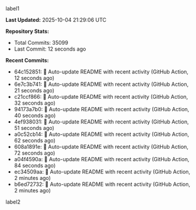 
label1 
<!-- ACTIVITY_START -->
**Last Updated:** 2025-10-04 21:29:06 UTC

**Repository Stats:**
- Total Commits: 35099
- Last Commit: 12 seconds ago

**Recent Commits:**
- 64c152851: 🤖 Auto-update README with recent activity (GitHub Action, 12 seconds ago)
- 6e7c3b741: 🤖 Auto-update README with recent activity (GitHub Action, 21 seconds ago)
- c21ccf866: 🤖 Auto-update README with recent activity (GitHub Action, 32 seconds ago)
- 94173a7b0: 🤖 Auto-update README with recent activity (GitHub Action, 40 seconds ago)
- 4ef938031: 🤖 Auto-update README with recent activity (GitHub Action, 51 seconds ago)
- a0c52cb14: 🤖 Auto-update README with recent activity (GitHub Action, 62 seconds ago)
- 608a1891e: 🤖 Auto-update README with recent activity (GitHub Action, 72 seconds ago)
- a04f4590a: 🤖 Auto-update README with recent activity (GitHub Action, 84 seconds ago)
- ec34509aa: 🤖 Auto-update README with recent activity (GitHub Action, 2 minutes ago)
- b6ed72732: 🤖 Auto-update README with recent activity (GitHub Action, 2 minutes ago)
<!-- ACTIVITY_END -->

label2

